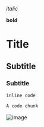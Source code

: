*italic*

**bold**

# Title

## Subtitle

### Subtitle

`inline code`

```python
A code chunk
```
![image](https://user-images.githubusercontent.com/61322652/177729508-a7f750b9-c14e-4116-a2b1-637cb69ecb3c.png)

